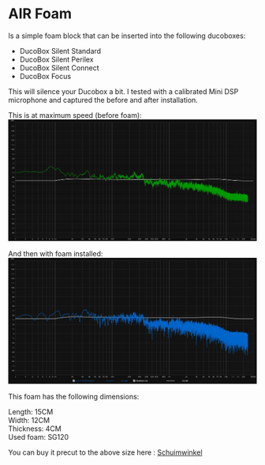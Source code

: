 # AIR Foam
 Is a simple foam block that can be inserted into the following ducoboxes:
 - DucoBox Silent Standard
 - DucoBox Silent Perilex
 - DucoBox Silent Connect
 - DucoBox Focus
 
 This will silence your Ducobox a bit. I tested with a calibrated Mini DSP microphone and captured the before and after installation.
 
 This is at maximum speed (before foam):
 ![image.png](https://github.com/Flamingo-tech/Open-AIR/blob/main/Open%20Air%20Foam/test%20WITHOUT%20Foam.jpg) 
 
 And then with foam installed:
 ![image.png](https://github.com/Flamingo-tech/Open-AIR/blob/main/Open%20Air%20Foam/Test%20WITH%20Foam.jpg) 
 
 
 This foam has the following dimensions:
 
 Length: 15CM\
 Width: 12CM\
 Thickness: 4CM\
 Used foam: SG120
 
 You can buy it precut to the above size here : [Schuimwinkel](https://www.schuimwinkel.nl/polypress-sg-120-op-maat.html) 
